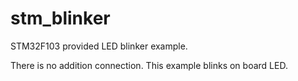 # stm_blinker

STM32F103 provided LED blinker example.

There is no addition connection. This example blinks on board LED.
